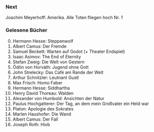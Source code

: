 ### Next

Joachim Meyerhoff: Amerika. Alle Toten fliegen hoch Nr. 1

### Gelesene Bücher

0. Hermann Hesse: Steppenwolf
0. Albert Camus: Der Fremde
0. Samuel Beckett: Warten auf Godot (+ Theater Endspiel)
0. Isaac Asimov: The End of Eternity
0. Stefan Zweig: Die Welt von Gestern
0. Ödön von Horváth: Jugend ohne Gott
0. John Strelecky: Das Café am Rande der Welt
0. Arthur Schnitzler: Leutnant Gustl
0. Max Frisch: Homo Faber
0. Hermann Hesse: Siddhartha
0. Henry David Thoreau: Walden
0. Alexander von Humbold: Ansichten der Natur
0. Paulus Hochgatterer: Der Tag, an dem mein Großvater ein Held war
0. Platon: Apologie des Sokrates
0. Marlen Haushofer: Die Wand
0. Albert Camus: Der Fall
0. Joseph Roth: Hiob
